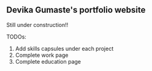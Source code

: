 ## Devika Gumaste's portfolio website

Still under construction!!

TODOs:
1. Add skills capsules under each project
2. Complete work page
3. Complete education page